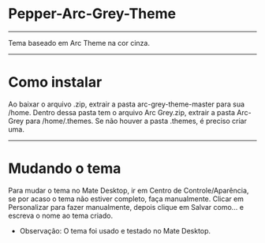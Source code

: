 # Pepper-Arc-Grey-Theme
_____
Tema baseado em Arc Theme na cor cinza.
_____
# Como instalar
Ao baixar o arquivo .zip, extrair a pasta arc-grey-theme-master para sua /home. Dentro dessa pasta tem o arquivo Arc Grey.zip, extrair a pasta Arc-Grey para /home/.themes. Se não houver a pasta .themes, é preciso criar uma.
_____
# Mudando o tema
Para mudar o tema no Mate Desktop, ir em Centro de Controle/Aparência, se por acaso o tema não estiver completo, faça manualmente. Clicar em Personalizar para fazer manualmente, depois clique em Salvar como... e escreva o nome ao tema criado.
* Observação: O tema foi usado e testado no Mate Desktop.
